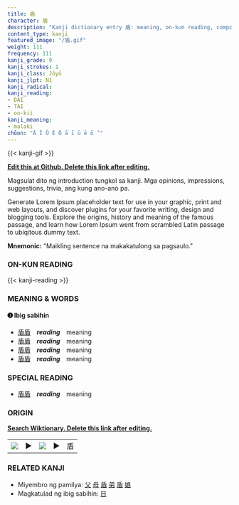 ```yaml
---
title: 盾
character: 盾
description: "Kanji dictionary entry 盾: meaning, on-kun reading, compounds, origin, related kanji"
content_type: kanji
featured_image: "/盾.gif"
weight: 111
frequency: 111
kanji_grade: 9
kanji_strokes: 1
kanji_class: Jōyō
kanji_jlpt: N1
kanji_radical: 
kanji_reading: 
- DAI
- TAI
- oo-kii
kanji_meaning:
- malaki
chōon: "Ā Ī Ū Ē Ō ā ī ū ē ō ’"
---
```

[//]: # (Don't edit the line below. Kanji animated GIF code is automatically generated.)
{{< kanji-gif >}}

[//]: # (Edit below this line.)

**[Edit this at Github. Delete this link after editing.](https://github.com/tim0g/tim/tree/main/content/kanji/盾/index.md)**

Magsulat dito ng introduction tungkol sa kanji. Mga opinions, impressions, suggestions, trivia, ang kung ano-ano pa.

Generate Lorem Ipsum placeholder text for use in your graphic, print and web layouts, and discover plugins for your favorite writing, design and blogging tools. Explore the origins, history and meaning of the famous passage, and learn how Lorem Ipsum went from scrambled Latin passage to ubiqitous dummy text.
 
**Mnemonic:** "Maikling sentence na makakatulong sa pagsaulo."

### ON-KUN READING

[//]: # (Don't edit the line below. ON-KUN READING code is automatically generated.)
{{< kanji-reading >}}

### MEANING & WORDS

#### ➊ **Ibig sabihin**
  - [盾](../盾)[盾](../盾)　***reading***　meaning
  - [盾](../盾)[盾](../盾)　***reading***　meaning
  - [盾](../盾)[盾](../盾)　***reading***　meaning
  - [盾](../盾)[盾](../盾)　***reading***　meaning

### SPECIAL READING
  - [盾](../盾)[盾](../盾)　***reading***　meaning

### ORIGIN

**[Search Wiktionary. Delete this link after editing.](https://wiktionary.org/wiki/盾)**
<table class="kanji-table"><tr><td>
<img src="60px-盾-bronze.svg.png">
</td><td>▶</td><td>
<img src="60px-盾-oracle.svg.png">
</td><td>▶</td>
<td class="kanji-origin">盾</td>
</tr></table>

### RELATED KANJI
- Miyembro ng pamilya: [父](../父) [母](../母) [盾](../盾) [弟](../弟) [盾](../盾) [娘](../娘)
- Magkatulad ng ibig sabihin: [日](../日)
